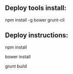 Deploy tools install:
---------------------
npm install -g bower grunt-cli

Deploy instructions:
--------------------
npm install

bower install

grunt build
